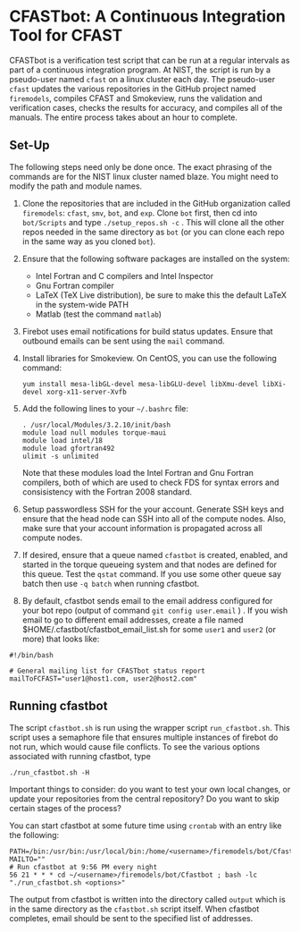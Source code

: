 # CFASTbot: A Continuous Integration Tool for CFAST

CFASTbot is a verification test script that can be run at a regular intervals as part of a continuous integration program. At NIST, the script is run by a pseudo-user named `cfast` on a linux cluster each day. The pseudo-user `cfast` updates the various repositories in the GitHub project named `firemodels`, compiles CFAST and Smokeview, runs the validation and verification cases, checks the results for accuracy, and compiles all of the manuals. The entire process takes about an hour to complete.

## Set-Up

The following steps need only be done once. The exact phrasing of the commands are for the NIST linux cluster named blaze. You might need to modify the path and module names.

1. Clone the repositories that are included in the GitHub organization called `firemodels`: `cfast`, `smv`, `bot`, and `exp`. Clone `bot` first, then cd into `bot/Scripts` and type `./setup_repos.sh -c` . This will clone all the other repos needed in the same directory as `bot` (or you can clone each repo in the same way as you cloned `bot`).


2. Ensure that the following software packages are installed on the system:

    * Intel Fortran and C compilers and Intel Inspector
    * Gnu Fortran compiler
    * LaTeX (TeX Live distribution), be sure to make this the default LaTeX in the system-wide PATH
    * Matlab (test the command `matlab`)

3. Firebot uses email notifications for build status updates. Ensure that outbound emails can be sent using the `mail` command.

4. Install libraries for Smokeview. On CentOS, you can use the following command:
   ```
   yum install mesa-libGL-devel mesa-libGLU-devel libXmu-devel libXi-devel xorg-x11-server-Xvfb
   ```

5. Add the following lines to your `~/.bashrc` file:
    ```
    . /usr/local/Modules/3.2.10/init/bash
    module load null modules torque-maui
    module load intel/18
    module load gfortran492
    ulimit -s unlimited
    ```
    Note that these modules load the Intel Fortran and Gnu Fortran compilers, both of which are used to check FDS for syntax errors and consisistency with the Fortran 2008 standard.
    
6. Setup passwordless SSH for the your account. Generate SSH keys and ensure that the head node can SSH into all of the compute nodes. Also, make sure that your account information is propagated across all compute nodes.

7. If desired, ensure that a queue named `cfastbot` is created, enabled, and started in the torque queueing system and that nodes are defined for this queue. Test the `qstat` command.  If you use some other queue say batch then use `-q batch` when running cfastbot.  

8. By default, cfastbot sends email to the email address configured for your bot repo (output of command `git config user.email` ) .  If you wish email to go to different email addresses, create a file named $HOME/.cfastbot/cfastbot_email_list.sh for some `user1` and `user2` (or more) that looks like:

```
#!/bin/bash

# General mailing list for CFASTbot status report
mailToFCFAST="user1@host1.com, user2@host2.com"
```

## Running cfastbot

The script `cfastbot.sh` is run using the wrapper script `run_cfastbot.sh`. This script uses a semaphore file that ensures multiple instances of firebot do not run, which would cause file conflicts. To see the various options associated with running cfastbot, type
```
./run_cfastbot.sh -H
```
Important things to consider: do you want to test your own local changes, or update your repositories from the central repository? Do you want to skip certain stages of the process?

You can start cfastbot at some future time using `crontab` with an entry like the following:
```
PATH=/bin:/usr/bin:/usr/local/bin:/home/<username>/firemodels/bot/Cfastbot:$PATH
MAILTO=""
# Run cfastbot at 9:56 PM every night
56 21 * * * cd ~/<username>/firemodels/bot/Cfastbot ; bash -lc "./run_cfastbot.sh <options>"
```
The output from cfastbot is written into the directory called `output` which is in the same directory as the `cfastbot.sh` script itself. When cfastbot completes, email should be sent to the specified list of addresses.

